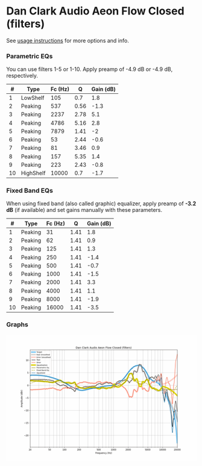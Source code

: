 # Dan Clark Audio Aeon Flow Closed (filters)
See [usage instructions](https://github.com/jaakkopasanen/AutoEq#usage) for more options and info.

### Parametric EQs
You can use filters 1-5 or 1-10. Apply preamp of -4.9 dB or -4.9 dB, respectively.

|   # | Type      |   Fc (Hz) |    Q |   Gain (dB) |
|-----|-----------|-----------|------|-------------|
|   1 | LowShelf  |       105 | 0.7  |         1.8 |
|   2 | Peaking   |       537 | 0.56 |        -1.3 |
|   3 | Peaking   |      2237 | 2.78 |         5.1 |
|   4 | Peaking   |      4786 | 5.16 |         2.8 |
|   5 | Peaking   |      7879 | 1.41 |        -2   |
|   6 | Peaking   |        53 | 2.44 |        -0.6 |
|   7 | Peaking   |        81 | 3.46 |         0.9 |
|   8 | Peaking   |       157 | 5.35 |         1.4 |
|   9 | Peaking   |       223 | 2.43 |        -0.8 |
|  10 | HighShelf |     10000 | 0.7  |        -1.7 |

### Fixed Band EQs
When using fixed band (also called graphic) equalizer, apply preamp of **-3.2 dB** (if available) and set gains manually with these parameters.

|   # | Type    |   Fc (Hz) |    Q |   Gain (dB) |
|-----|---------|-----------|------|-------------|
|   1 | Peaking |        31 | 1.41 |         1.8 |
|   2 | Peaking |        62 | 1.41 |         0.9 |
|   3 | Peaking |       125 | 1.41 |         1.3 |
|   4 | Peaking |       250 | 1.41 |        -1.4 |
|   5 | Peaking |       500 | 1.41 |        -0.7 |
|   6 | Peaking |      1000 | 1.41 |        -1.5 |
|   7 | Peaking |      2000 | 1.41 |         3.3 |
|   8 | Peaking |      4000 | 1.41 |         1.1 |
|   9 | Peaking |      8000 | 1.41 |        -1.9 |
|  10 | Peaking |     16000 | 1.41 |        -3.5 |

### Graphs
![](./Dan%20Clark%20Audio%20Aeon%20Flow%20Closed%20(filters).png)
